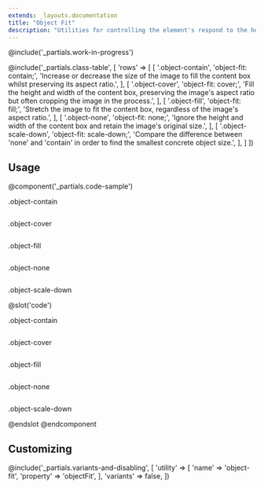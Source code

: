 ```yaml
---
extends: _layouts.documentation
title: "Object Fit"
description: "Utilities for controlling the element's respond to the height and width of its content box."
---
```


@include('_partials.work-in-progress')

@include('_partials.class-table', [
    'rows' => [
        [
          '.object-contain',
          'object-fit: contain;',
          'Increase or decrease the size of the image to fill the content box whilst preserving its aspect ratio.',
        ],
        [
          '.object-cover',
          'object-fit: cover;',
          'Fill the height and width of the content box, preserving the image\'s aspect ratio but often cropping the image in the process.',
        ],
        [
            '.object-fill',
            'object-fit: fill;',
            'Stretch the image to fit the content box, regardless of the image\'s aspect ratio.',
        ],
        [
            '.object-none',
            'object-fit: none;',
            'Ignore the height and width of the content box and retain the image\'s original size.',
        ],
        [
            '.object-scale-down',
            'object-fit: scale-down;',
            'Compare the difference between \'none\' and \'contain\' in order to find the smallest concrete object size.',
        ], 
    ]
])

## Usage

@component('_partials.code-sample')
<div class="flex flex-wrap bg-gray-200">
  <div class="p-4 mb-2">
    <p class="mb-2 text-gray-700">.object-contain</p>
    <div class="h-32 w-64 bg-gray-400">
      <img class="h-full w-full object-contain" src="https://user-images.githubusercontent.com/4323180/37476373-5f8b7524-284b-11e8-8bc3-8dcb98dd2685.png" alt="">
    </div>
  </div>
  <div class="p-4 mb-2">
    <p class="mb-2 text-gray-700">.object-cover</p>
    <div class="h-32 w-64 bg-gray-400">
      <img class="h-full w-full object-cover" src="https://user-images.githubusercontent.com/4323180/37476373-5f8b7524-284b-11e8-8bc3-8dcb98dd2685.png" alt="">
    </div>
  </div>
  <div class="p-4 mb-2">
    <p class="mb-2 text-gray-700">.object-fill</p>
    <div class="h-32 w-64 bg-gray-400">
      <img class="h-full w-full object-fill" src="https://user-images.githubusercontent.com/4323180/37476373-5f8b7524-284b-11e8-8bc3-8dcb98dd2685.png" alt="">
    </div>
  </div>
  <div class="p-4 mb-2">
    <p class="mb-2 text-gray-700">.object-none</p>
    <div class="h-32 w-64 bg-gray-400">
      <img class="h-full w-full object-none" src="https://user-images.githubusercontent.com/4323180/37476373-5f8b7524-284b-11e8-8bc3-8dcb98dd2685.png" alt="">
    </div>
  </div>
  <div class="p-4 mb-2">
    <p class="mb-2 text-gray-700">.object-scale-down</p>
    <div class="h-32 w-64 bg-gray-400">
      <img class="h-full w-full object-scale-down" src="https://user-images.githubusercontent.com/4323180/37476373-5f8b7524-284b-11e8-8bc3-8dcb98dd2685.png" alt="">
    </div>
  </div>
</div>
@slot('code')
<div class="flex flex-wrap bg-gray-200">
  <div class="p-4 mb-2">
    <p class="mb-2 text-gray-700">.object-contain</p>
    <div class="h-32 w-64 bg-gray-400">
      <img class="h-full w-full object-contain ...">
    </div>
  </div>
  <div class="p-4 mb-2">
    <p class="mb-2 text-gray-700">.object-cover</p>
    <div class="h-32 w-64 bg-gray-400">
      <img class="h-full w-full object-cover ...">
    </div>
  </div>
  <div class="p-4 mb-2">
    <p class="mb-2 text-gray-700">.object-fill</p>
    <div class="h-32 w-64 bg-gray-400">
      <img class="h-full w-full object-fill ...">
    </div>
  </div>
  <div class="p-4 mb-2">
    <p class="mb-2 text-gray-700">.object-none</p>
    <div class="h-32 w-64 bg-gray-400">
      <img class="h-full w-full object-none ...">
    </div>
  </div>
  <div class="p-4 mb-2">
    <p class="mb-2 text-gray-700">.object-scale-down</p>
    <div class="h-32 w-64 bg-gray-400">
      <img class="h-full w-full object-scale-down ...">
    </div>
  </div>
</div>
@endslot
@endcomponent

## Customizing

@include('_partials.variants-and-disabling', [
    'utility' => [
        'name' => 'object-fit',
        'property' => 'objectFit',
    ],
    'variants' => false,
])
